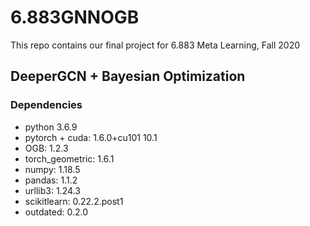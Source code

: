 # 6.883GNNOGB

This repo contains our final project for 6.883 Meta Learning, Fall 2020

## DeeperGCN + Bayesian Optimization

### Dependencies
* python 3.6.9
* pytorch + cuda:  1.6.0+cu101 10.1
* OGB:  1.2.3
* torch_geometric:  1.6.1
* numpy:  1.18.5
* pandas:  1.1.2
* urllib3:  1.24.3
* scikitlearn:  0.22.2.post1
* outdated:  0.2.0
